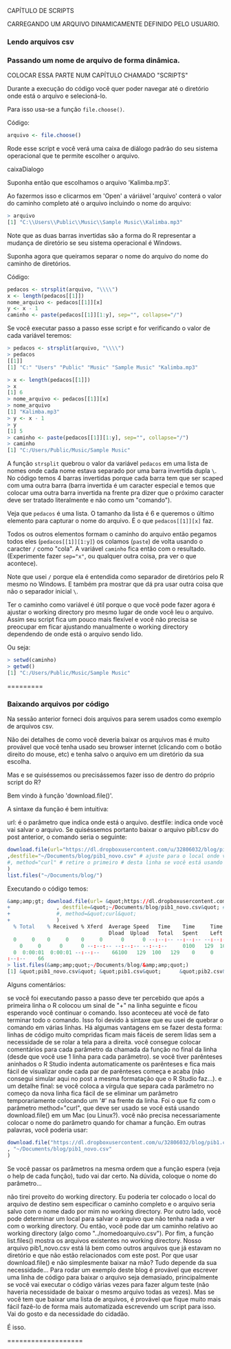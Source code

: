 

CAPÍTULO DE SCRIPTS

CARREGANDO UM ARQUIVO DINAMICAMENTE DEFINIDO PELO USUARIO.



### Lendo arquivos csv



### Passando um nome de arquivo de forma dinâmica.

COLOCAR ESSA PARTE NUM CAPÍTULO CHAMADO "SCRIPTS"

Durante a execução do código você quer poder navegar até o diretório onde está o arquivo e selecioná-lo.

Para isso usa-se a função `file.choose()`.

Código:

````r
arquivo <- file.choose()
````

Rode esse script e você verá uma caixa de diálogo padrão do seu sistema operacional que te permite escolher o arquivo.

caixaDialogo



Suponha então que escolhamos o arquivo 'Kalimba.mp3'.

Ao fazermos isso e clicarmos em 'Open' a váriável 'arquivo' conterá o valor do caminho completo até o arquivo incluindo o nome do arquivo:

````r
> arquivo
[1] "C:\\Users\\Public\\Music\\Sample Music\\Kalimba.mp3"
````

Note que as duas barras invertidas são a forma do R representar a mudança de diretório se seu sistema operacional é Windows.

Suponha agora que queiramos separar o nome do arquivo do nome do caminho de diretórios.

Código:

````r
pedacos <- strsplit(arquivo, "\\\\")
x <- length(pedacos[[1]])
nome_arquivo <- pedacos[[1]][x]
y <- x - 1
caminho <- paste(pedacos[[1]][1:y], sep="", collapse="/")
````

Se você executar passo a passo esse script e for verificando o valor de cada variável teremos:

````r
> pedacos <- strsplit(arquivo, "\\\\")
> pedacos
[[1]]
[1] "C:" "Users" "Public" "Music" "Sample Music" "Kalimba.mp3" 

> x <- length(pedacos[[1]])
> x
[1] 6
> nome_arquivo <- pedacos[[1]][x]
> nome_arquivo
[1] "Kalimba.mp3"
> y <- x - 1
> y
[1] 5
> caminho <- paste(pedacos[[1]][1:y], sep="", collapse="/")
> caminho
[1] "C:/Users/Public/Music/Sample Music"
````

A função `strsplit` quebrou o valor da variável `pedacos` em uma lista de nomes onde cada nome estava separado por uma barra invertida dupla `\`. No código temos 4 barras invertidas porque cada barra tem que ser scaped com uma outra barra (barra invertida é um caracter especial e temos que colocar uma outra barra invertida na frente pra dizer que o próximo caracter deve ser tratado literalmente e não como um "comando").

Veja que `pedacos` é uma lista. O tamanho da lista é 6 e queremos o último elemento para capturar o nome do arquivo. É o que `pedacos[[1]][x]` faz.

Todos os outros elementos formam o caminho do arquivo então pegamos todos eles (`pedacos[[1]][1:y]`) os colamos (`paste`) de volta usando o caracter `/` como "cola". A variável `caminho` fica então com o resultado. (Experimente fazer `sep="x"`, ou qualquer outra coisa, pra ver o que acontece).

Note que usei `/` porque ela é entendida como separador de diretórios pelo R mesmo no Windows. E também pra mostrar que dá pra usar outra coisa que não o separador inicial `\`.

Ter o caminho como variável é útil porque o que você pode fazer agora é ajustar o working directory pro mesmo lugar de onde você leu o arquivo. Assim seu script fica um pouco mais flexível e você não precisa se preocupar em ficar ajustando manualmente o working directory dependendo de onde está o arquivo sendo lido.

Ou seja:

````r
> setwd(caminho)
> getwd()
[1] "C:/Users/Public/Music/Sample Music"
````




=========

### Baixando arquivos por código

Na sessão anterior forneci dois arquivos para serem usados como exemplo de arquivos csv.

Não dei detalhes de como você deveria baixar os arquivos mas é muito provável que você tenha usado seu browser internet (clicando com o botão direito do mouse, etc) e tenha salvo o arquivo em um diretório da sua escolha.

Mas e se quiséssemos ou precisássemos fazer isso de dentro do próprio script do R?

Bem vindo à função 'download.file()'.

A sintaxe da função é bem intuitiva:

url: é o parâmetro que indica onde está o arquivo.
destfile: indica onde você vai salvar o arquivo.
Se quiséssemos portanto baixar o arquivo pib1.csv do post anterior, o comando seria o seguinte:

````r
download.file(url="https://dl.dropboxusercontent.com/u/32806032/blog/pib1.csv"
,destfile="~/Documents/blog/pib1_novo.csv" # ajuste para o local onde você quer salvar o arquivo
#, method="curl" # retire o primeiro # desta linha se você está usando um Mac (OS X).
)
list.files("~/Documents/blog/")
````

Executando o código temos:

````r
&amp;amp;gt; download.file(url= &quot;https://dl.dropboxusercontent.com/u/32806032/blog/pib1.csv&quot;
+               , destfile=&quot;~/Documents/blog/pib1_novo.csv&quot; # ajuste para o local onde você quer salvar o arquivo
+               #, method=&quot;curl&quot;
+               )
  % Total    % Received % Xferd  Average Speed   Time    Time     Time  Current
                                 Dload  Upload   Total   Spent    Left  Speed
  0     0    0     0    0     0      0      0 --:--:-- --:--:-- --:--:--     0  0     0    0     0
    0     0      0      0 --:--:-- --:--:-- --:--:--     0100   129  100   129    0     0     66
  0  0:00:01  0:00:01 --:--:--    66100   129  100   129    0     0     66      0  0:00:01  0:00:01 --
:--:--    66
> list.files(&amp;amp;quot;~/Documents/blog/&amp;amp;quot;)
[1] &quot;pib1_novo.csv&quot; &quot;pib1.csv&quot;      &quot;pib2.csv&quot;
````

Alguns comentários:

se você foi executando passo a passo deve ter percebido que após a primeira linha o R colocou um sinal de "+" na linha seguinte e ficou esperando você continuar o comando. Isso aconteceu até você de fato terminar todo o comando. Isso foi devido à sintaxe que eu usei de quebrar o comando em várias linhas. Há algumas vantagens em se fazer desta forma:
linhas de código muito compridas ficam mais fáceis de serem lidas sem a necessidade de se rolar a tela para a direita.
você consegue colocar comentários para cada parâmetro da chamada da função no final da linha (desde que você use 1 linha para cada parâmetro).
se você tiver parênteses aninhados o R Studio indenta automaticamente os parênteses e fica mais fácil de visualizar onde cada par de parênteses começa e acaba (não consegui simular aqui no post a mesma formatação que o R Studio faz...).
e um detalhe final: se você coloca a vírgula que separa cada parâmetro no começo da nova linha fica fácil de se eliminar um parâmetro temporariamente colocando um '#' na frente da linha. Foi o que fiz com o parâmetro method="curl", que deve ser usado se você está usando download.file() em um Mac (ou Linux?).
você não precisa necessariamente colocar o nome do parâmetro quando for chamar a função. Em outras palavras, você poderia usar:
````r
download.file("https://dl.dropboxusercontent.com/u/32806032/blog/pib1.csv"
, "~/Documents/blog/pib1_novo.csv"
)
````

Se você passar os parâmetros na mesma ordem que a função espera (veja o help de cada função), tudo vai dar certo. Na dúvida, coloque o nome do parâmetro...

não tirei proveito do working directory. Eu poderia ter colocado o local do arquivo de destino sem especificar o caminho completo e o arquivo seria salvo com o nome dado por mim no working directory. Por outro lado, você pode determinar um local para salvar o arquivo que não tenha nada a ver com o working directory. Ou então, você pode dar um caminho relativo ao working directory (algo como "../nomedoarquivo.csv").
Por fim, a função list.files() mostra os arquivos existentes no working directory. Nosso arquivo pib1_novo.csv está lá bem como outros arquivos que já estavam no diretório e que não estão relacionados com este post.
Por que usar download.file() e não simplesmente baixar na mão? Tudo depende da sua necessidade... Para rodar um exemplo deste blog é provável que escrever uma linha de código para baixar o arquivo seja demasiado, principalmente se você vai executar o código várias vezes para fazer algum teste (não haveria necessidade de baixar o mesmo arquivo todas as vezes). Mas se você tem que baixar uma lista de arquivos, é provável que fique muito mais fácil fazê-lo de forma mais automatizada escrevendo um script para isso. Vai do gosto e da necessidade do cidadão.

É isso.

===================

